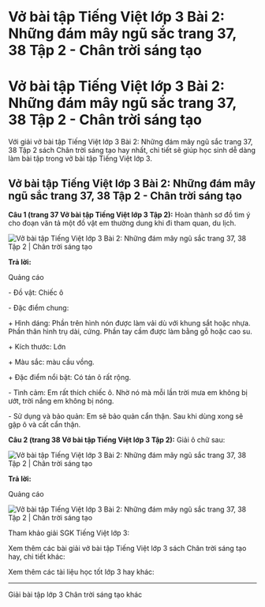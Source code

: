 # Vở bài tập Tiếng Việt lớp 3 Bài 2: Những đám mây ngũ sắc trang 37, 38 Tập 2 - Chân trời sáng tạo

# Vở bài tập Tiếng Việt lớp 3 Bài 2: Những đám mây ngũ sắc trang 37, 38 Tập 2 - Chân trời sáng tạo

Với giải vở bài tập Tiếng Việt lớp 3 Bài 2: Những đám mây ngũ sắc trang 37, 38 Tập 2 sách Chân trời sáng tạo hay nhất, chi tiết sẽ giúp học sinh dễ dàng làm bài tập trong vở bài tập Tiếng Việt lớp 3.

## Vở bài tập Tiếng Việt lớp 3 Bài 2: Những đám mây ngũ sắc trang 37, 38 Tập 2 - Chân trời sáng tạo

**Câu 1 (trang 37 Vở bài tập Tiếng Việt lớp 3 Tập 2):** Hoàn thành sơ đồ tìm ý cho đoạn văn tả một đồ vật em thường dung khi đi tham quan, du lịch.

![Vở bài tập Tiếng Việt lớp 3 Bài 2: Những đám mây ngũ sắc trang 37, 38 Tập 2 | Chân trời sáng tạo](https://vietjack.com/vbt-tieng-viet-3-ct/images/bai-2-nhung-dam-may-ngu-sac.PNG)

**Trả lời:**

Quảng cáo

\- Đồ vật: Chiếc ô

\- Đặc điểm chung:

\+ Hình dáng: Phần trên hình nón được làm vải dù với khung sắt hoặc nhựa. Phần thân hình trụ dài, cứng. Phần tay cầm được làm bằng gỗ hoặc cao su.

\+ Kích thước: Lớn

\+ Màu sắc: màu cầu vồng.

\+ Đặc điểm nổi bật: Có tán ô rất rộng.

\- Tình cảm: Em rất thích chiếc ô. Nhờ nó mà mỗi lần trời mưa em không bị ướt, trời nắng em không bị nóng.

\- Sử dụng và bảo quản: Em sẽ bảo quản cẩn thận. Sau khi dùng xong sẽ gập ô và cất cẩn thận.

**Câu 2 (trang 38 Vở bài tập Tiếng Việt lớp 3 Tập 2):** Giải ô chữ sau:

![Vở bài tập Tiếng Việt lớp 3 Bài 2: Những đám mây ngũ sắc trang 37, 38 Tập 2 | Chân trời sáng tạo](https://vietjack.com/vbt-tieng-viet-3-ct/images/bai-2-nhung-dam-may-ngu-sac-1.PNG)

**Trả lời:**

Quảng cáo

![Vở bài tập Tiếng Việt lớp 3 Bài 2: Những đám mây ngũ sắc trang 37, 38 Tập 2 | Chân trời sáng tạo](https://vietjack.com/vbt-tieng-viet-3-ct/images/bai-2-nhung-dam-may-ngu-sac-2.PNG)

Tham khảo giải SGK Tiếng Việt lớp 3:

Xem thêm các bài giải vở bài tập Tiếng Việt lớp 3 sách Chân trời sáng tạo hay, chi tiết khác:

Xem thêm các tài liệu học tốt lớp 3 hay khác:

* * *

Giải bài tập lớp 3 Chân trời sáng tạo khác
